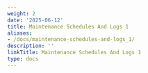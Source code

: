 ```yaml
---
weight: 2
date: '2025-06-12'
title: Maintenance Schedules And Logs 1
aliases:
- /docs/maintenance-schedules-and-logs_1/
description: ''
linkTitle: Maintenance Schedules And Logs 1
type: docs
---
```


